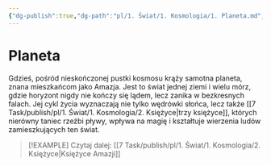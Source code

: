 ```yaml
---
{"dg-publish":true,"dg-path":"pl/1. Świat/1. Kosmologia/1. Planeta.md","permalink":"/pl/1-swiat/1-kosmologia/1-planeta/","updated":"2025-03-03T15:06:49.353+01:00"}
---
```



# Planeta
Gdzieś, pośród nieskończonej pustki kosmosu krąży samotna planeta, znana mieszkańcom jako Amazja. Jest to świat jednej ziemi i wielu mórz, gdzie horyzont nigdy nie kończy się lądem, lecz zanika w bezkresnych falach. Jej cykl życia wyznaczają nie tylko wędrówki słońca, lecz także [[7 Task/publish/pl/1. Świat/1. Kosmologia/2. Księżyce\|trzy księżyce]], których nierówny taniec rzeźbi pływy, wpływa na magię i kształtuje wierzenia ludów zamieszkujących ten świat.

> [!EXAMPLE] Czytaj dalej: [[7 Task/publish/pl/1. Świat/1. Kosmologia/2. Księżyce\|Księżyce Amazji]]

